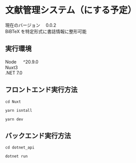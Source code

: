 # 文献管理システム（にする予定）

現在のバージョン　 0.0.2 <br>
BiBTeX を特定形式に書誌情報に整形可能

## 実行環境

Node 　 ^20.9.0 　<br>
Nuxt3 <br>
\.NET 7.0

## フロントエンド実行方法

`cd Nuxt`

`yarn isntall`

`yarn dev`

## バックエンド実行方法

`cd dotnet_api`

`dotnet run`
